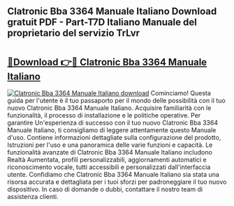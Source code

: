 ## Clatronic Bba 3364 Manuale Italiano Download gratuit PDF - Part-T7D Italiano Manuale del proprietario del servizio TrLvr

# <h2><a href="http://dffx9th.blite.top/?on=Clatronic+Bba+3364+Manuale+Italiano">🔗Download 👉🔴 Clatronic Bba 3364 Manuale Italiano</a></h2>

[![Clatronic Bba 3364 Manuale Italiano download](https://i.imgur.com/lujVjoI.png)](http://dffx9th.blite.top/?on=Clatronic+Bba+3364+Manuale+Italiano)
Cominciamo! Questa guida per l'utente è il tuo passaporto per il mondo delle possibilità con il tuo nuovo Clatronic Bba 3364 Manuale Italiano. Acquisire familiarità con le funzionalità, il processo di installazione e le politiche operative. Per garantire Un'esperienza di successo con il tuo nuovo Clatronic Bba 3364 Manuale Italiano, ti consigliamo di leggere attentamente questo Manuale d'uso. Contiene informazioni dettagliate sulla configurazione del prodotto, Istruzioni per l'uso e una panoramica delle varie funzioni e capacità. Le funzionalità avanzate di Clatronic Bba 3364 Manuale Italiano includono Realtà Aumentata, profili personalizzabili, aggiornamenti automatici e riconoscimento vocale, tutti accessibili e personalizzati dall'interfaccia utente. Confidiamo che Clatronic Bba 3364 Manuale Italiano sia stata una risorsa accurata e dettagliata per i tuoi sforzi per padroneggiare il tuo nuovo dispositivo. In caso di domande o dubbi, contattare il nostro team di assistenza clienti.
